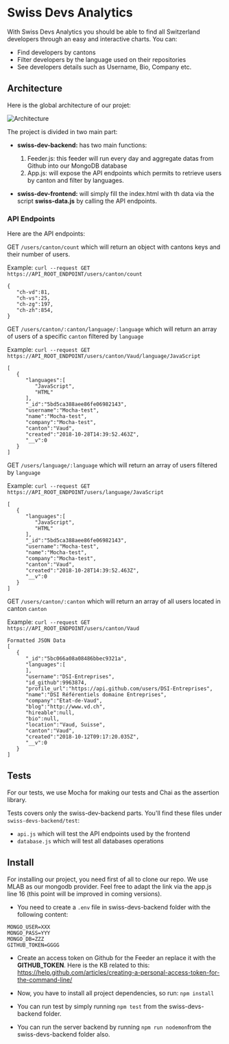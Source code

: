 # Swiss Devs Analytics

With Swiss Devs Analytics you should be able to find all Switzerland developers through an easy and interactive charts. You can:

- Find developers by cantons
- Filter developers by the language used on their repositories
- See developers details such as Username, Bio, Company etc.

## Architecture

Here is the global architecture of our projet:

![Architecture](https://github.com/mraheigvd/TWEB-2018-Project01/blob/master/archi.png)


The project is divided in two main part:

- **swiss-dev-backend:** has two main functions:
    1) Feeder.js: this feeder will run every day and aggregate datas from Github into our MongoDB database
    2) App.js: will expose the API endpoints which permits to retrieve users by canton and filter by languages.

- **swiss-dev-frontend:** will simply fill the index.html with th data via the script **swiss-data.js** by calling the API endpoints.

### API Endpoints 

Here are the API endpoints:

GET ``/users/canton/count`` which will return an object with cantons keys and their number of users.

Example: ``curl --request GET https://API_ROOT_ENDPOINT/users/canton/count``


```
{  
   "ch-vd":81,
   "ch-vs":25,
   "ch-zg":197,
   "ch-zh":854,
}
```

GET ``/users/canton/:canton/language/:language`` which will return an array of users of a specific ``canton`` filtered by ``language``

Example: ``curl --request GET https://API_ROOT_ENDPOINT/users/canton/Vaud/language/JavaScript``

```
[
   {
      "languages":[
         "JavaScript",
         "HTML"
      ],
      "_id":"5bd5ca388aee86fe06982143",
      "username":"Mocha-test",
      "name":"Mocha-test",
      "company":"Mocha-test",
      "canton":"Vaud",
      "created":"2018-10-28T14:39:52.463Z",
      "__v":0
   }
]
```


GET ``/users/language/:language`` which will return an array of users filtered by ``language``

Example: ``curl --request GET https://API_ROOT_ENDPOINT/users/language/JavaScript``

```
[
   {
      "languages":[
         "JavaScript",
         "HTML"
      ],
      "_id":"5bd5ca388aee86fe06982143",
      "username":"Mocha-test",
      "name":"Mocha-test",
      "company":"Mocha-test",
      "canton":"Vaud",
      "created":"2018-10-28T14:39:52.463Z",
      "__v":0
   }
]
```


GET ``/users/canton/:canton`` which will return an array of all users located in canton ``canton``

Example: ``curl --request GET https://API_ROOT_ENDPOINT/users/canton/Vaud``

```
Formatted JSON Data
[  
   {  
      "_id":"5bc066a08a08486bbec9321a",
      "languages":[  
      ],
      "username":"DSI-Entreprises",
      "id_github":9963874,
      "profile_url":"https://api.github.com/users/DSI-Entreprises",
      "name":"DSI Référentiels domaine Entreprises",
      "company":"Etat-de-Vaud",
      "blog":"http://www.vd.ch",
      "hireable":null,
      "bio":null,
      "location":"Vaud, Suisse",
      "canton":"Vaud",
      "created":"2018-10-12T09:17:20.035Z",
      "__v":0
   }
]
```

## Tests

For our tests, we use Mocha for making our tests and Chai as the assertion library.

Tests covers only the swiss-dev-backend parts. You'll find these files under ``swiss-devs-backend/test``:

- ``api.js`` which will test the API endpoints used by the frontend
- ``database.js`` which will test all databases operations

## Install

For installing our project, you need first of all to clone our repo.
We use MLAB as our mongodb provider. Feel free to adapt the link via the app.js line 16 (this point will be improved in coming versions).

- You need to create a ``.env`` file in swiss-devs-backend folder with the following content: 

```
MONGO_USER=XXX
MONGO_PASS=YYY
MONGO_DB=ZZZ
GITHUB_TOKEN=GGGG
```

- Create an access token on Github for the Feeder an replace it with the **GITHUB_TOKEN**. Here is the KB related to this: https://help.github.com/articles/creating-a-personal-access-token-for-the-command-line/

- Now, you have to install all project dependencies, so run: ``npm install`` 
- You can run test by simply running ``npm test`` from the swiss-devs-backend folder.
- You can run the server backend by running ``npm run nodemon``from the swiss-devs-backend folder also.
